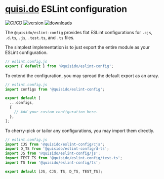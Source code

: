 # [quisi.do](https://quisi.do) ESLint configuration

[![CI/CD](https://github.com/quisido/quisi.do/actions/workflows/cd.yml/badge.svg?branch=main&event=push)](https://github.com/quisido/quisi.do/actions/workflows/cd.yml)
[![version](https://img.shields.io/npm/v/@quisido/eslint-config.svg)](https://www.npmjs.com/package/@quisido/eslint-config)
[![downloads](https://img.shields.io/npm/dt/@quisido/eslint-config.svg)](https://www.npmjs.com/package/@quisido/eslint-config)

The `@quisido/eslint-config` provides flat ESLint configurations for `.cjs`,
`.d.ts`, `.js`, `.test.ts`, and `.ts` files.

The simplest implementation is to just export the entire module as your ESLint
configuration.

```js
// eslint.config.js
export { default } from '@quisido/eslint-config';
```

To extend the configuration, you may spread the default export as an array.

```js
// eslint.config.js
import configs from '@quisido/eslint-config';

export default [
  ...configs,
  {
    // Add your custom configuration here.
  },
];
```

To cherry-pick or tailor any configurations, you may import them directly.

```js
// eslint.config.js
import CJS from '@quisido/eslint-config/cjs';
import D_TS from '@quisido/eslint-config/d-ts';
import JS from '@quisido/eslint-config/js';
import TEST_TS from '@quisido/eslint-config/test-ts';
import TS from '@quisido/eslint-config/ts';

export default [JS, CJS, TS, D_TS, TEST_TS];
```
